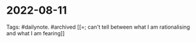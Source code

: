 # 2022-08-11
Tags: #dailynote. #archived 
[[=; can't tell between what I am rationalising and what I am fearing]]


